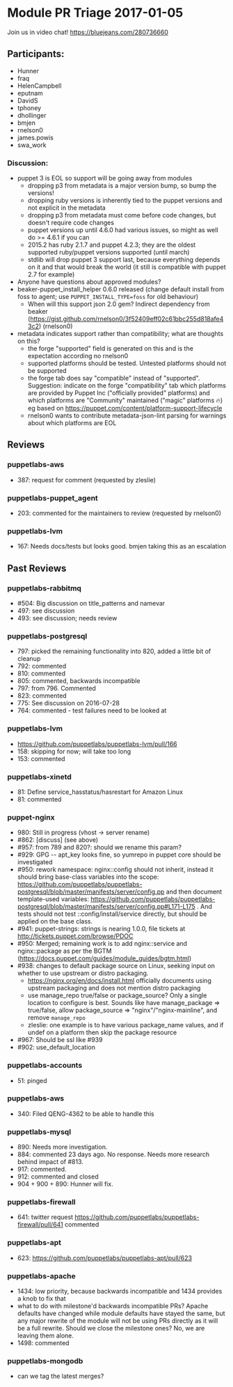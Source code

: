 # Module PR Triage 2017-01-05

Join us in video chat! https://bluejeans.com/280736660

## Participants:
* Hunner
* fraq
* HelenCampbell
* eputnam
* DavidS
* tphoney
* dhollinger
* bmjen
* rnelson0
* james.powis
* swa_work

### Discussion:
* puppet 3 is EOL so support will be going away from modules
    * dropping p3 from metadata is a major version bump, so bump the versions!
    * dropping ruby versions is inherently tied to the puppet versions and not explicit in the metadata
    * dropping p3 from metadata must come before code changes, but doesn't require code changes
    * puppet versions up until 4.6.0 had various issues, so might as well do >= 4.6.1 if you can
    * 2015.2 has ruby 2.1.7 and puppet 4.2.3; they are the oldest supported ruby/puppet versions supported (until march)
    * stdlib will drop puppet 3 support last, because everything depends on it and that would break the world (it still is compatible with puppet 2.7 for example)
* Anyone have questions about approved modules?
* beaker-puppet_install_helper 0.6.0 released (change default install from foss to agent; use `PUPPET_INSTALL_TYPE=foss` for old behaviour)
    * When will this support json 2.0 gem? Indirect dependency from beaker (https://gist.github.com/rnelson0/3f52409eff02c61bbc255d818afe43c2) (rnelson0)
* metadata indicates support rather than compatibility; what are thoughts on this?
    * the forge "supported" field is generated on this and is the expectation according no rnelson0
    * supported platforms should be tested. Untested platforms should not be supported
    * the forge tab does say "compatible" instead of "supported". Suggestion: indicate on the forge "compatibility" tab which platforms are provided by Puppet Inc ("officially provided" platforms) and which platforms are "Community" maintained ("magic" platforms 🔥) eg based on https://puppet.com/content/platform-support-lifecycle
    * rnelson0 wants to contribute metadata-json-lint parsing for warnings about which platforms are EOL

## Reviews
### puppetlabs-aws
* 387: request for comment (requested by zleslie)

### puppetlabs-puppet_agent
* 203: commented for the maintainers to review (requested by rnelson0)

### puppetlabs-lvm
* 167: Needs docs/tests but looks good. bmjen taking this as an escalation

## Past Reviews
### puppetlabs-rabbitmq
* #504: Big discussion on title_patterns and namevar
* 497: see discussion
* 493: see discussion; needs review

### puppetlabs-postgresql
* 797: picked the remaining functionality into 820, added a little bit of cleanup 
* 792: commented
* 810: commented
* 805: commented, backwards incompatible
* 797: from 796. Commented
* 823: commented
* 775: See discussion on 2016-07-28
* 764: commented - test failures need to be looked at

### puppetlabs-lvm
* https://github.com/puppetlabs/puppetlabs-lvm/pull/166
* 158: skipping for now; will take too long
* 153: commented

### puppetlabs-xinetd
* 81: Define service_hasstatus/hasrestart for Amazon Linux
* 81: commented

### puppet-nginx
* 980: Still in progress (vhost -> server rename)
* #862: [discuss] (see above)
* #957: from 789 and 820?: should we rename this param?
* #929: GPG -- apt_key looks fine, so yumrepo in puppet core should be investigated
* #950: rework namespace: nginx::config should not inherit, instead it should bring base-class variables into the scope: https://github.com/puppetlabs/puppetlabs-postgresql/blob/master/manifests/server/config.pp and then document template-used variables: https://github.com/puppetlabs/puppetlabs-postgresql/blob/master/manifests/server/config.pp#L171-L175 . And tests should not test ::config/install/service directly, but should be applied on the base class.
* #941: puppet-strings: strings is nearing 1.0.0, file tickets at http://tickets.puppet.com/browse/PDOC
* #950: Merged; remaining work is to add nginx::service and nginx::package as per the BGTM (https://docs.puppet.com/guides/module_guides/bgtm.html)
* #938: changes to default package source on Linux, seeking input on whether to use upstream or distro packaging.
  * https://nginx.org/en/docs/install.html officially documents using upstream packaging and does not mention distro packaging
  * use manage_repo true/false or package_source? Only a single location to configure is best. Sounds like have manage_package => true/false, allow package_source => "nginx"/"nginx-mainline", and remove `manage_repo`
  * zleslie: one example is to have various package_name values, and if undef on a platform then skip the package resource
* #967: Should be ssl like #939
* #902: use_default_location

### puppetlabs-accounts
* 51: pinged

### puppetlabs-aws
* 340: Filed QENG-4362 to be able to handle this

### puppetlabs-mysql
* 890: Needs more investigation.
* 884: commented 23 days ago. No response. Needs more research behind impact of #813.
* 917: commented.
* 912: commented and closed
* 904 + 900 + 890: Hunner will fix.

### puppetlabs-firewall
* 641: twitter request https://github.com/puppetlabs/puppetlabs-firewall/pull/641 commented

### puppetlabs-apt
* 623: https://github.com/puppetlabs/puppetlabs-apt/pull/623

### puppetlabs-apache
* 1434: low priority, because backwards incompatible and 1434 provides a knob to fix that
* what to do with milestone'd backwards incompatible PRs? Apache defaults have changed while module defaults have stayed the same, but any major rewrite of the module will not be using PRs directly as it will be a full rewrite. Should we close the milestone ones? No, we are leaving them alone.
* 1498: commented

### puppetlabs-mongodb
* can we tag the latest merges?
